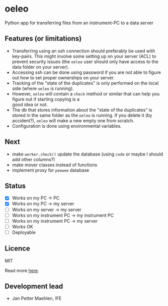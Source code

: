 # oeleo
Python app for transferring files from an instrument-PC to a data server 


## Features (or limitations)
- Transferring using an ssh connection should preferably be used with key-pairs. This might involve some
  setting up on your server (ACL) to prevent security issues (the `oeleo` user should only have access to
  the data folder on your server).
- Accessing ssh can be done using password if you are not able to figure out how to set proper ownerships 
  on your server.
- Tracking of the "state of the duplicates" is only performed on the local side (where `oeleo` is running).
- However, `oeleo` will contain a `check` method or similar that can help you figure out if starting copying is a  
  good idea or not.
- The db that stores information about the "state of the duplicates" is stored in the same folder 
  as the `oeleo` is running. If you delete it (by accident?), `oeleo` will make a new empty one from scratch.
- Configuration is done using environmental variables. 

## Next
- make `worker.check()` update the database (using `code` or maybe I should add other columns?)
- make mover classes instead of functions
- implement proxy for `peewee` database

## Status
- [x] Works on my PC &rarr; PC
- [x] Works on my PC &rarr; my server
- [ ] Works on my server &rarr; my server
- [ ] Works on my instrument PC &rarr; my instrument PC
- [ ] Works on my instrument PC &rarr; my server
- [ ] Works OK
- [ ] Deployable

## Licence
MIT

Read more [here](./LICENSE.md).

## Development lead
- Jan Petter Maehlen, IFE

